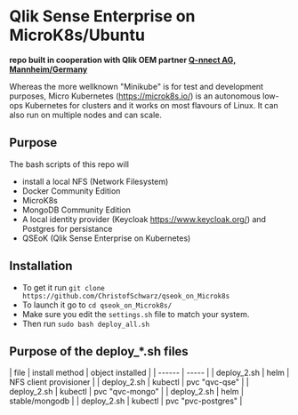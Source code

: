 # Qlik Sense Enterprise on MicroK8s/Ubuntu

**repo built in cooperation with Qlik OEM partner <a href="https://www.q-nnect.com/en/index.html">Q-nnect AG, Mannheim/Germany</a>**

Whereas the more wellknown "Minikube" is for test and development purposes, Micro Kubernetes (https://microk8s.io/) is 
an autonomous low-ops Kubernetes for clusters and it works on most flavours of Linux. It can also run on multiple nodes and can scale.

## Purpose

The bash scripts of this repo will
 - install a local NFS (Network Filesystem)
 - Docker Community Edition
 - MicroK8s
 - MongoDB Community Edition
 - A local identity provider (Keycloak https://www.keycloak.org/) and Postgres for persistance
 - QSEoK (Qlik Sense Enterprise on Kubernetes)

## Installation 

 - To get it run `git clone https://github.com/ChristofSchwarz/qseok_on_Microk8s`
 - To launch it go to `cd qseok_on_Microk8s/` 
 - Make sure you edit the `settings.sh` file to match your system.
 - Then run `sudo bash deploy_all.sh`
 
 ## Purpose of the deploy_*.sh files
 
 | file | install method | object installed |
 | ------ | ----- |
 | deploy_2.sh | helm | NFS client provisioner |
 | deploy_2.sh | kubectl | pvc "qvc-qse" |
 | deploy_2.sh | kubectl | pvc "qvc-mongo" |
 | deploy_2.sh | helm | stable/mongodb |
 | deploy_2.sh | kubectl | pvc "pvc-postgres" |
 
 
 

